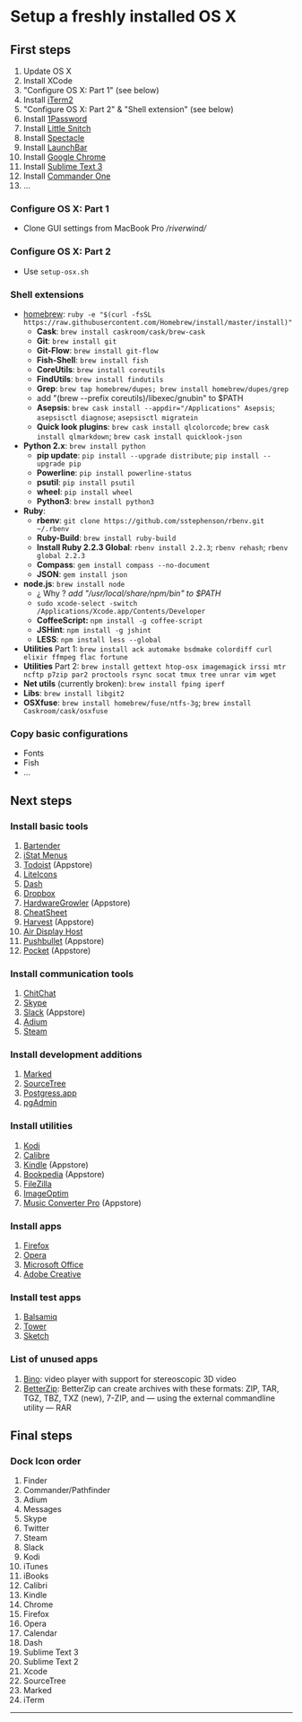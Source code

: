 # Setup a freshly installed OS X #

## First steps ##

1. Update OS X
2. Install XCode
3. "Configure OS X: Part 1" (see below)
4. Install [iTerm2][it2]
5. "Configure OS X: Part 2" & "Shell extension" (see below)
6. Install [1Password][1p]
7. Install [Little Snitch][ls]
8. Install [Spectacle][spec]
9. Install [LaunchBar][lb]
10. Install [Google Chrome][gc]
11. Install [Sublime Text 3][st3]
12. Install [Commander One][co]
13. ...


### Configure OS X: Part 1 ###

- Clone GUI settings from MacBook Pro _/riverwind/_

### Configure OS X: Part 2 ###

- Use `setup-osx.sh`

### Shell extensions ###

- [homebrew][hb]: `ruby -e "$(curl -fsSL https://raw.githubusercontent.com/Homebrew/install/master/install)"`
    + **Cask**: `brew install caskroom/cask/brew-cask`
    + **Git**: `brew install git`
    + **Git-Flow**: `brew install git-flow`
    + **Fish-Shell**: `brew install fish`
    + **CoreUtils**: `brew install coreutils`
    + **FindUtils**: `brew install findutils`
    + **Grep**: `brew tap homebrew/dupes; brew install homebrew/dupes/grep`
    + add "(brew --prefix coreutils)/libexec/gnubin" to $PATH
    + **Asepsis**: `brew cask install --appdir="/Applications" Asepsis`; `asepsisctl diagnose`; `asepsisctl migratein`
    + **Quick look plugins**: `brew cask install qlcolorcode`; `brew cask install qlmarkdown`; `brew cask install quicklook-json`
- **Python 2.x**: `brew install python`
    + **pip update**: `pip install --upgrade distribute`; `pip install --upgrade pip`
    + **Powerline**: `pip install powerline-status`
    + **psutil**: `pip install psutil`
    + **wheel**: `pip install wheel` 
    + **Python3**: `brew install python3`
- **Ruby**:
    + **rbenv**: `git clone https://github.com/sstephenson/rbenv.git ~/.rbenv`
    + **Ruby-Build**: `brew install ruby-build`
    + **Install Ruby 2.2.3 Global**: `rbenv install 2.2.3`; `rbenv rehash`; `rbenv global 2.2.3`
    + **Compass**: `gem install compass --no-document`
    + **JSON**: `gem install json`
- **node.js**: `brew install node`
    + ¿ Why ? _add "/usr/local/share/npm/bin" to $PATH_
    + `sudo xcode-select -switch /Applications/Xcode.app/Contents/Developer`
    + **CoffeeScript:** `npm install -g coffee-script `
    + **JSHint**: `npm install -g jshint`
    + **LESS**: `npm install less --global`
- **Utilities** Part 1: `brew install ack automake bsdmake colordiff curl elixir ffmpeg flac fortune`
- **Utilities** Part 2: `brew install gettext htop-osx imagemagick irssi mtr ncftp p7zip par2 proctools rsync socat tmux tree unrar vim wget`
- **Net utils** (currently broken): `brew install fping iperf`
- **Libs**: `brew install libgit2`
- **OSXfuse**: `brew install homebrew/fuse/ntfs-3g`; `brew install Caskroom/cask/osxfuse`


### Copy basic configurations ###

- Fonts
- Fish
- ...


## Next steps ##

### Install basic tools ###

1. [Bartender][bt]
2. [iStat Menus][ism]
3. [Todoist][todi] (Appstore)
4. [LiteIcons][li]
5. [Dash][da]
6. [Dropbox][db]
7. [HardwareGrowler][hwgr] (Appstore)
8. [CheatSheet][cs]
9. [Harvest][harv] (Appstore)
10. [Air Display Host][adh]
11. [Pushbullet][pb] (Appstore)
12. [Pocket][pock] (Appstore)

### Install communication tools ###

1. [ChitChat][cc] 
2. [Skype][skyp]
3. [Slack][slak] (Appstore)
4. [Adium][adi]
5. [Steam][stea]

### Install development additions ###

1. [Marked][md]
2. [SourceTree][sot]
3. [Postgress.app][pgap]
4. [pgAdmin][pgad]

### Install utilities ###

1. [Kodi][ko]
2. [Calibre][cal]
3. [Kindle][kin] (Appstore)
4. [Bookpedia][bope] (Appstore)
5. [FileZilla][fz]
6. [ImageOptim][imop]
7. [Music Converter Pro][mcp] (Appstore)

### Install apps ###

1. [Firefox][ff]
2. [Opera][ope]
3. [Microsoft Office][miof]
4. [Adobe Creative][adcc]

### Install test apps ###

1. [Balsamiq][bals]
2. [Tower][tow]
3. [Sketch][sket]

### List of unused apps ###

1. [Bino][bino]: video player with support for stereoscopic 3D video
2. [BetterZip][betzi]: BetterZip can create archives with these formats: ZIP, TAR, TGZ, TBZ, TXZ (new), 7-ZIP, and — using the external commandline utility — RAR

## Final steps ##

### Dock Icon order ###

1. Finder
2. Commander/Pathfinder
3. Adium
4. Messages
5. Skype
6. Twitter
7. Steam
8. Slack
9. Kodi
10. iTunes
11. iBooks
12. Calibri
13. Kindle
14. Chrome
15. Firefox
16. Opera
17. Calendar
18. Dash
19. Sublime Text 3
20. Sublime Text 2
21. Xcode
22. SourceTree
23. Marked
24. iTerm


<!-- reference section -->
--------------------------
[it2]: https://www.iterm2.com/
[1p]: https://agilebits.com/onepassword
[ls]: https://www.obdev.at/products/littlesnitch/index.html
[spec]: https://www.spectacleapp.com/
[lb]: https://www.obdev.at/products/launchbar/index.html
[gc]: http://www.google.com/chrome/
[st3]: http://www.sublimetext.com/3
[co]: http://mac.eltima.com/file-manager.html
[hb]: http://brew.sh/

[bt]: http://www.macbartender.com/
[ism]: https://bjango.com/mac/istatmenus/
[todi]: https://en.todoist.com/
[li]: http://www.freemacsoft.net/liteicon/
[da]: https://kapeli.com/
[db]: https://www.dropbox.com/en/
[hwgr]: http://growl.info/documentation/hardwaregrowler.php
[cs]: http://www.mediaatelier.com/CheatSheet/
[harv]: https://www.getharvest.com/
[adh]: https://avatron.com/air-display-hosts/
[pb]: https://www.pushbullet.com/
[pock]: https://getpocket.com/
[cc]: https://github.com/stonesam92/ChitChat/releases/tag/v1.3
[skyp]: http://www.skype.com/en/download-skype/skype-for-computer/
[slak]: https://slack.com/
[adi]: https://adium.im/
[stea]: http://store.steampowered.com/about/
[md]: http://marked2app.com/
[pgap]: http://postgresapp.com/
[pgad]: http://www.pgadmin.org/download/macosx.php
[sot]: https://www.sourcetreeapp.com/
[ko]: http://kodi.tv/
[cal]: http://calibre-ebook.com/
[kin]: https://www.amazon.de/gp/digital/fiona/kcp-landing-page?ie=UTF8&ref_=sv_kinc_6
[bope]: https://www.bruji.com/bookpedia/
[fz]: https://filezilla-project.org/
[imop]: https://imageoptim.com/
[mcp]: http://www.shedworx.com/musicconverter-pro
[ff]: https://www.mozilla.org/en-US/firefox/new/
[ope]: http://www.opera.com/computer/mac
[miof]: https://products.office.com/en-us/mac/microsoft-office-for-mac
[adcc]: http://www.adobe.com/de/creativecloud.html
[bals]: https://balsamiq.com/
[tow]: http://www.git-tower.com/
[sket]: http://bohemiancoding.com/sketch/
[bino]: http://bino3d.org/
[betzi]: http://macitbetter.com/


